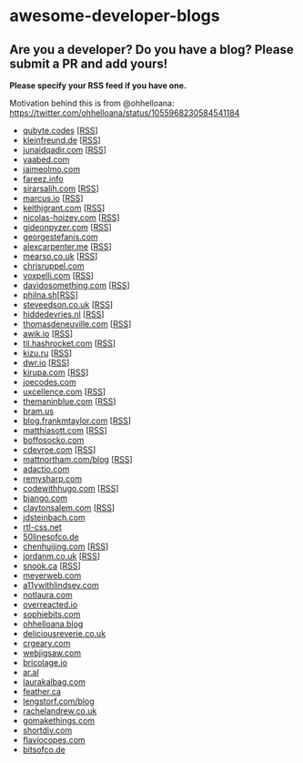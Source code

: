 # awesome-developer-blogs

## Are you a developer? Do you have a blog? Please submit a PR and add yours!

**Please specify your RSS feed if you have one.**

Motivation behind this is from @ohhelloana: https://twitter.com/ohhelloana/status/1055968230584541184

- [qubyte.codes](https://qubyte.codes/) [[RSS](https://qubyte.codes/atom.xml)]
- [kleinfreund.de](https://kleinfreund.de/) [[RSS](https://kleinfreund.de/index.xml )]
- [junaidqadir.com](https://junaidqadir.com) [[RSS](https://junaidqadir.com/feed/)]
- [yaabed.com](https://yaabed.com/)
- [jaimeolmo.com](http://www.jaimeolmo.com)
- [fareez.info](http://fareez.info/)
- [sirarsalih.com](https://sirarsalih.com/) [[RSS](https://sirarsalih.com/atom.xml)]
- [marcus.io](https://marcus.io/) [[RSS](https://marcus.io/feed)]
- [keithjgrant.com](https://keithjgrant.com/) [[RSS](https://keithjgrant.com/posts/index.xml)]
- [nicolas-hoizey.com](https://nicolas-hoizey.com/) [[RSS](https://nicolas-hoizey.com/atom.xml)]
- [gideonpyzer.com](https://gideonpyzer.com/) [[RSS](https://gideonpyzer.com/blog/rss/)]
- [georgestefanis.com](https://georgestefanis.com/)
- [alexcarpenter.me](https://alexcarpenter.me/) [[RSS](https://alexcarpenter.me/feed.xml)]
- [mearso.co.uk](http://www.mearso.co.uk/) [[RSS](https://mearso.co.uk/feed.xml)]
- [chrisruppel.com](https://chrisruppel.com/)
- [voxpelli.com](https://voxpelli.com/) [[RSS](https://voxpelli.com/english.xml)]
- [davidosomething.com](https://davidosomething.com/) [[RSS](https://davidosomething.com/rss.xml)]
- [philna.sh](https://philna.sh/)[[RSS](https://philna.sh/feed.xml)]
- [steveedson.co.uk](https://steveedson.co.uk/) [[RSS](https://steveedson.co.uk/feed.xml)]
- [hiddedevries.nl](https://hiddedevries.nl/) [[RSS](https://hiddedevries.nl/rss/summaries/)]
- [thomasdeneuville.com](https://thomasdeneuville.com) [[RSS](https://thomasdeneuville.com/feed/)]
- [awik.io](https://awik.io/) [[RSS](https://awik.io/feed)]
- [til.hashrocket.com](https://til.hashrocket.com/) [[RSS](https://til.hashrocket.com/rss)]
- [kizu.ru](https://www.kizu.ru/) [[RSS](https://feeds.feedburner.com/kizuruen)]
- [dwr.io](https://dwr.io/) [[RSS](https://dwr.io/feed/)]
- [kirupa.com](https://kirupa.com/) [[RSS](https://kirupa.com/modular/kirupa.xml)]
- [joecodes.com](https://joecodes.com)
- [uxcellence.com](https://uxcellence.com/subscribe) [[RSS](https://uxcellence.com/subscribe)]
- [themaninblue.com](https://themaninblue.com/) [[RSS](https://themaninblue.com/feed/)]
- [bram.us](https://bram.us)
- [blog.frankmtaylor.com](https://blog.frankmtaylor.com/) [[RSS](blog.frankmtaylor.com/feed)]
- [matthiasott.com](https://matthiasott.com) [[RSS](https://matthiasott.com/rss)]
- [boffosocko.com](https://boffosocko.com)
- [cdevroe.com](https://cdevroe.com/) [[RSS](https://cdevroe.com/feed)]
- [mattnortham.com/blog](https://mattnortham.com/blog/) [[RSS](https://mattnortham.com/blog/feed/)]
- [adactio.com](https://adactio.com)
- [remysharp.com](https://remysharp.com)
- [codewithhugo.com](https://codewithhugo.com/) [[RSS](codewithhugo.com/index.xml)]
- [bjango.com](https://bjango.com/articles/)
- [claytonsalem.com](https://claytonsalem.com/) [[RSS](https://claytonsalem.com/feed.xml)]
- [jdsteinbach.com](https://jdsteinbach.com/)
- [rtl-css.net](https://rtl-css.net/)
- [50linesofco.de](http://50linesofco.de/)
- [chenhuijing.com](https://www.chenhuijing.com/) [[RSS](https://www.chenhuijing.com/feed.xml)]
- [jordanm.co.uk](https://jordanm.co.uk/) [[RSS](jordanm.co.uk/feed)]
- [snook.ca](https://snook.ca/posts/) [[RSS](https://snook.ca/posts/index.rss)]
- [meyerweb.com](https://meyerweb.com/eric/thoughts/)
- [a11ywithlindsey.com](https://a11ywithlindsey.com)
- [notlaura.com](https://notlaura.com)
- [overreacted.io](https://overreacted.io/)
- [sophiebits.com](https://sophiebits.com/)
- [ohhelloana.blog](https://www.ohhelloana.blog/)
- [deliciousreverie.co.uk](https://deliciousreverie.co.uk/)
- [crgeary.com](https://www.crgeary.com/)
- [webjigsaw.com](http://webjigsaw.com/)
- [bricolage.io](https://www.bricolage.io/)
- [ar.al](https://ar.al/)
- [laurakalbag.com](https://laurakalbag.com/)
- [feather.ca](https://feather.ca)
- [lengstorf.com/blog](https://lengstorf.com/blog)
- [rachelandrew.co.uk](https://rachelandrew.co.uk/archives)
- [gomakethings.com](https://gomakethings.com/articles/)
- [shortdiv.com](https://shortdiv.com/)
- [flaviocopes.com](https://flaviocopes.com/)
- [bitsofco.de](bitsofco.de/)
